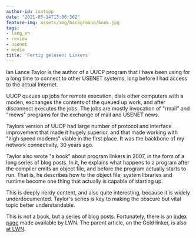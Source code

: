 ```yaml
---
author-id: isotopp
date: "2021-05-14T13:06:36Z"
feature-img: assets/img/background/book.jpg
tags:
- lang_en
- review
- usenet
- media
title: 'Fertig gelesen: Linkers'
---
```


Ian Lance Taylor is the author of a UUCP program that I have been using for a long time to connect to other USENET systems, long before I had access to the actual Internet.

UUCP queues up jobs for remote execution, dials other computers with a moden, exchanges the contents of the queued up work, and after disconnect executes the jobs. The jobs are mostly invocation of "rmail" and "rnews" programs for the exchange of mail and USENET news.

Taylors version of UUCP had large number of protocol and interface improvement that made it hugely superior, and that made working with "high speed modems" viable in the first place. It was the backbone of my network connectivity, 30 years ago.

Taylor also wrote "a book" about program linkers in 2007, in the form of a long series of blog posts. In it, he explains what happens to a program after the compiler emits an object file, and before the program actually starts to run. That is, he describes how to the object file, system libraries and runtime become one thing that actually is capable of starting up.

This is deeply nerdy content, and also quite interesting, because it is widely underdocumented. Taylor's series is key to making the obscure but vital topic better understandable.

This is not a book, but a series of blog posts. Fortunately, there is an [index page](https://lwn.net/Articles/276782/) made available by LWN. The parent article, on the Gold linker, is also [at LWN](https://lwn.net/Articles/274859/).
